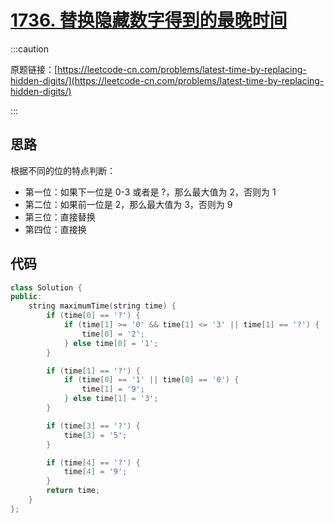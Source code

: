 # [1736. 替换隐藏数字得到的最晚时间](https://leetcode-cn.com/problems/latest-time-by-replacing-hidden-digits/)

:::caution

原题链接：[https://leetcode-cn.com/problems/latest-time-by-replacing-hidden-digits/](https://leetcode-cn.com/problems/latest-time-by-replacing-hidden-digits/)

:::

## 思路

根据不同的位的特点判断：

- 第一位：如果下一位是 0-3 或者是 ?，那么最大值为 2，否则为 1
- 第二位：如果前一位是 2，那么最大值为 3，否则为 9
- 第三位：直接替换
- 第四位：直接换

## 代码

```cpp
class Solution {
public:
    string maximumTime(string time) {
        if (time[0] == '?') {
            if (time[1] >= '0' && time[1] <= '3' || time[1] == '?') {
                time[0] = '2';
            } else time[0] = '1';
        }

        if (time[1] == '?') {
            if (time[0] == '1' || time[0] == '0') {
                time[1] = '9';
            } else time[1] = '3';
        }

        if (time[3] == '?') {
            time[3] = '5';
        }

        if (time[4] == '?') {
            time[4] = '9';
        }
        return time;
    }
};
```

